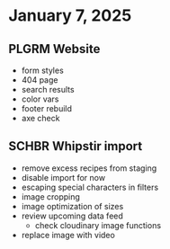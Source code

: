 # January 7, 2025

## PLGRM Website
- form styles
- 404 page
- search results
- color vars
- footer rebuild
- axe check

## SCHBR Whipstir import
- remove excess recipes from staging
- disable import for now
- escaping special characters in filters
- image cropping
- image optimization of sizes
- review upcoming data feed
	- check cloudinary image functions
- replace image with video

